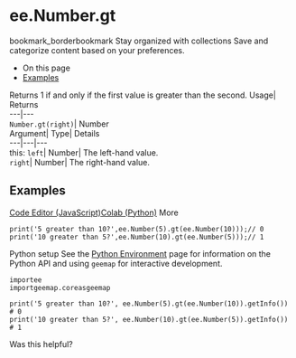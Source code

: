  
#  ee.Number.gt 
bookmark_borderbookmark Stay organized with collections  Save and categorize content based on your preferences.
  * On this page
  * [Examples](https://developers.google.com/earth-engine/apidocs/ee-number-gt#examples)


Returns 1 if and only if the first value is greater than the second. 
Usage| Returns  
---|---  
`Number.gt(right)`| Number  
Argument| Type| Details  
---|---|---  
this: `left`| Number| The left-hand value.  
`right`| Number| The right-hand value.  
## Examples
[Code Editor (JavaScript)](https://developers.google.com/earth-engine/apidocs/ee-number-gt#code-editor-javascript-sample)[Colab (Python)](https://developers.google.com/earth-engine/apidocs/ee-number-gt#colab-python-sample) More
```
print('5 greater than 10?',ee.Number(5).gt(ee.Number(10)));// 0
print('10 greater than 5?',ee.Number(10).gt(ee.Number(5)));// 1
```
Python setup
See the [ Python Environment](https://developers.google.com/earth-engine/guides/python_install) page for information on the Python API and using `geemap` for interactive development.
```
importee
importgeemap.coreasgeemap
```
```
print('5 greater than 10?', ee.Number(5).gt(ee.Number(10)).getInfo()) # 0
print('10 greater than 5?', ee.Number(10).gt(ee.Number(5)).getInfo()) # 1
```

Was this helpful?

